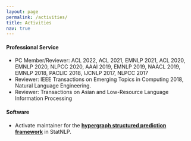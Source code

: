```yaml
---
layout: page
permalink: /activities/
title: Activities
nav: true
---
```



#### Professional Service
* PC Member/Reviewer: ACL 2022, ACL 2021, EMNLP 2021, ACL 2020, EMNLP 2020, NLPCC 2020, AAAI 2019, EMNLP 2019, NAACL 2019, EMNLP 2018, PACLIC 2018, IJCNLP 2017, NLPCC 2017
* Reviewer: IEEE Transactions on Emerging Topics in Computing 2018, Natural Language Engineering.
* Reviewer: Transactions on Asian and Low-Resource Language Information Processing


#### Software
* Activate maintainer for the [**hypergraph structured prediction framework**](https://github.com/sutd-statnlp/statnlp-neural) in StatNLP. 
